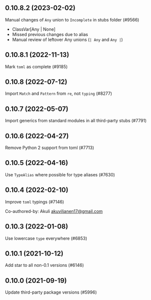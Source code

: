 ## 0.10.8.2 (2023-02-02)

Manual changes of `Any` union to `Incomplete` in stubs folder (#9566)

- ClassVar[Any | None]
- Missed previous changes due to alias
- Manual review of leftover Any unions (`| Any` and `Any |`)

## 0.10.8.1 (2022-11-13)

Mark `toml` as complete (#9185)

## 0.10.8 (2022-07-12)

Import `Match` and `Pattern` from `re`, not `typing` (#8277)

## 0.10.7 (2022-05-07)

Import generics from standard modules in all third-party stubs (#7791)

## 0.10.6 (2022-04-27)

Remove Python 2 support from toml (#7713)

## 0.10.5 (2022-04-16)

Use `TypeAlias` where possible for type aliases (#7630)

## 0.10.4 (2022-02-10)

Improve `toml` typings (#7146)

Co-authored-by: Akuli <akuviljanen17@gmail.com>

## 0.10.3 (2022-01-08)

Use lowercase `type` everywhere (#6853)

## 0.10.1 (2021-10-12)

Add star to all non-0.1 versions (#6146)

## 0.10.0 (2021-09-19)

Update third-party package versions (#5996)

